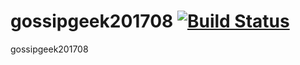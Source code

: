 # gossipgeek201708 [![Build Status](https://travis-ci.org/gossipgeek/gossipgeek.svg?branch=develop)](https://travis-ci.org/gossipgeek/gossipgeek201708)
gossipgeek201708
